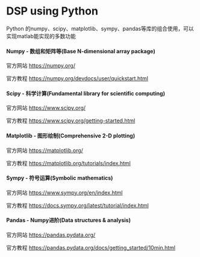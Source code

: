 # DSP using Python
Python 的numpy、scipy、matplotlib、sympy、pandas等库的组合使用，可以实现matlab能实现的多数功能

#### Numpy - 数组和矩阵等(Base N-dimensional array package)
官方网站
https://numpy.org/

官方教程
https://numpy.org/devdocs/user/quickstart.html

#### Scipy - 科学计算(Fundamental library for scientific computing)
官方网站
https://www.scipy.org/

官方教程
https://www.scipy.org/getting-started.html

#### Matplotlib - 图形绘制(Comprehensive 2-D plotting)
官方网站
https://matplotlib.org/

官方教程
https://matplotlib.org/tutorials/index.html

#### Sympy - 符号运算(Symbolic mathematics)
官方网站
https://www.sympy.org/en/index.html

官方教程
https://docs.sympy.org/latest/tutorial/index.html

#### Pandas - Numpy进阶(Data structures & analysis)
官方网站
https://pandas.pydata.org/

官方教程
https://pandas.pydata.org/docs/getting_started/10min.html

